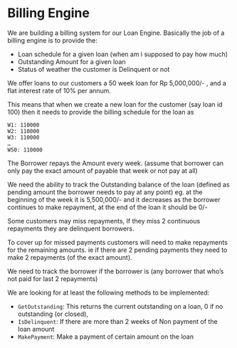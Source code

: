 # Billing Engine

We are building a billing system for our Loan Engine. Basically the job of a billing engine is to provide the:
- Loan schedule for a given loan (when am i supposed to pay how much)
- Outstanding Amount for a given loan
- Status of weather the customer is Delinquent or not

We offer loans to our customers a 50 week loan for Rp 5,000,000/- , and a flat interest rate of 10% per annum.

This means that when we create a new loan for the customer (say loan id 100) then it needs to provide the billing schedule for the loan as

```text
W1: 110000
W2: 110000
W3: 110000
…
W50: 110000
```

The Borrower repays the Amount every week. (assume that borrower can only pay the exact amount of payable that week or not pay at all)

We need the ability to track the Outstanding balance of the loan (defined as pending amount the borrower needs to pay at any point) eg. at the beginning of the week it is 5,500,000/- and it decreases as the borrower continues to make repayment, at the end of the loan it should be 0/-

Some customers may miss repayments, If they miss 2 continuous repayments they are delinquent borrowers.

To cover up for missed payments customers will need to make repayments for the remaining amounts. ie if there are 2 pending payments they need to make 2 repayments (of the exact amount).

We need to track the borrower if the borrower is  (any borrower that who’s not paid for last 2 repayments)

We are looking for at least the following methods to be implemented:
- `GetOutstanding`: This returns the current outstanding on a loan, 0 if no outstanding (or closed),
- `IsDelinquent`: If there are more than 2 weeks of Non payment of the loan amount
- `MakePayment`: Make a payment of certain amount on the loan